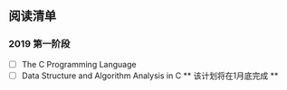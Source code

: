 ## 阅读清单
### 2019 第一阶段
- [ ] The C Programming Language
- [ ] Data Structure and Algorithm Analysis in C
** 该计划将在1月底完成 **
